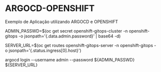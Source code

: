 # ARGOCD-OPENSHIFT
Exemplo de Aplicação utilizando ARGOCD e OPENSHIFT


ADMIN_PASSWD=$(oc get secret openshift-gitops-cluster -n openshift-gitops -o jsonpath='{.data.admin\.password}' | base64 -d)

SERVER_URL=$(oc get routes openshift-gitops-server -n openshift-gitops -o jsonpath='{.status.ingress[0].host}')

argocd login --username admin --password ${ADMIN_PASSWD} ${SERVER_URL}

